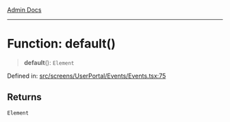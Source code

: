 [Admin Docs](/)

***

# Function: default()

> **default**(): `Element`

Defined in: [src/screens/UserPortal/Events/Events.tsx:75](https://github.com/PalisadoesFoundation/talawa-admin/blob/main/src/screens/UserPortal/Events/Events.tsx#L75)

## Returns

`Element`
